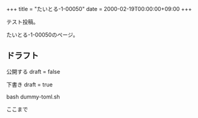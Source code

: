 +++
title = "たいとる-1-00050"
date = 2000-02-19T00:00:00+09:00
+++

テスト投稿。

たいとる-1-00050のページ。


## ドラフト

公開する
draft = false

下書き
draft = true

bash dummy-toml.sh

ここまで
